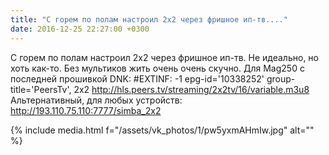 ```yaml
---
title: "С горем по полам настроил 2х2 через фришное ип-тв...."
date: 2016-12-25 22:27:00 +0300
---
```


С горем по полам настроил 2х2 через фришное ип-тв. Не идеально, но хоть как-то. Без мультиков жить очень очень скучно.
Для Mag250 с последней прошивкой DNK:
#EXTINF: -1 epg-id='10338252' group-title='PeersTv', 2x2
http://hls.peers.tv/streaming/2x2tv/16/variable.m3u8
Альтернативный, для любых устройств:
http://193.110.75.110:7777/simba_2x2

{% include media.html f="/assets/vk_photos/1/pw5yxmAHmIw.jpg" alt="" %}
